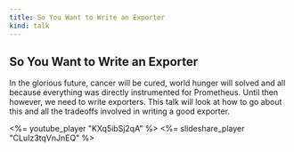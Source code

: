 ```yaml
---
title: So You Want to Write an Exporter
kind: talk
---
```


## So You Want to Write an Exporter

In the glorious future, cancer will be cured, world hunger will solved and all
because everything was directly instrumented for Prometheus. Until then
however, we need to write exporters. This talk will look at how to go about
this and all the tradeoffs involved in writing a good exporter.

<%= youtube_player "KXq5ibSj2qA" %>
<%= slideshare_player "CLuIz3tqVnJnEQ" %>
